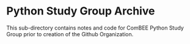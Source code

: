 # Python Study Group Archive

This sub-directory contains notes and code for ComBEE Python Study Group prior to creation of the Github Organization. 